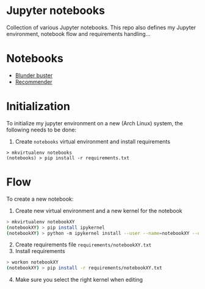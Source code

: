 # Jupyter notebooks
Collection of various Jupyter notebooks. This repo also defines my Jupyter
environment, notebook flow and requirements handling...

# Notebooks
- [Blunder buster](blunder-buster.ipynb)
- [Recommender](recommender.ipynb)

# Initialization
To initialize my jupyter environment on a new (Arch Linux) system, the
following needs to be done:

1. Create `notebooks` virtual environment and install requirements 
```
> mkvirtualenv notebooks
(notebooks) > pip install -r requirements.txt
```

# Flow
To create a new notebook:

1. Create new virtual environment and a new kernel for the notebook
```bash
> mkvirtualenv notebookXY 
(notebookXY) > pip install ipykernel
(notebookXY) > python -m ipykernel install --user --name=notebookXY --display-name "Python (notebookXY)"
```
2. Create requirements file `requirements/notebookXY.txt`
3. Install requirements
```bash
> workon notebookXY
(notebookXY) > pip install -r requirements/notebookXY.txt
```
4. Make sure you select the right kernel when editing
